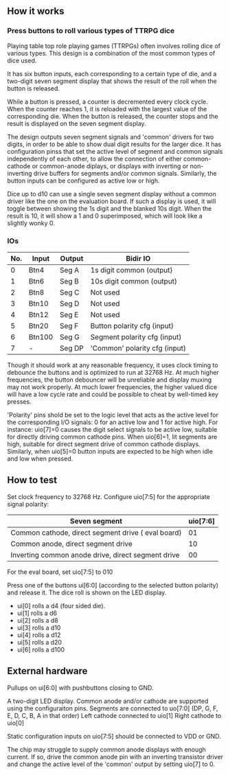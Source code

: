 <!---

This file is used to generate your project datasheet. Please fill in the information below and delete any unused
sections.

You can also include images in this folder and reference them in the markdown. Each image must be less than
512 kb in size, and the combined size of all images must be less than 1 MB.
-->

## How it works

### Press buttons to roll various types of TTRPG dice

Playing table top role playing games (TTRPGs) often involves rolling dice of various types.
This design is a combination of the most common types of dice used.

It has six button inputs, each corresponding to a certain type of die, and a two-digit seven segment display that shows the result of the roll when the button is released.

While a button is pressed, a counter is decremented every clock cycle. When the counter reaches 1, it is reloaded with the largest value of the corresponding die. When the button is released, the counter stops and the result is displayed on the seven segment display.

The design outputs seven segment signals and 'common' drivers for two digits, in order to be able to show dual digit results for the larger dice. It has configuration pinss that set the active level of segment and common signals independently of each other, to allow the connection of either common-cathode or common-anode diplays, or displays with inverting or non-inverting drive buffers for segments and/or common signals. Similarly, the button inputs can be configured as active low or high.

Dice up to d10 can use a single seven segment display without a common driver like the one on the evaluation board. If such a display is used, it will toggle between showing the 1s digit and the blanked 10s digit. When the result is 10, it will show a 1 and 0 superimposed, which will look like a slightly wonky 0.

### IOs

| No.    | Input  | Output | Bidir IO                      |
|--------|--------|--------|-------------------------------|
| 0      | Btn4   | Seg A  | 1s digit common (output)      |
| 1      | Btn6   | Seg B  | 10s digit common (output)     |
| 2      | Btn8   | Seg C  | Not used                      |
| 3      | Btn10  | Seg D  | Not used                      |
| 4      | Btn12  | Seg E  | Not used                      |
| 5      | Btn20  | Seg F  | Button polarity  cfg (input)  |
| 6      | Btn100 | Seg G  | Segment polarity cfg (input)  |
| 7      | -      | Seg DP | 'Common' polarity cfg (input) |

Though it should work at any reasonable frequency, it uses clock timing to debounce the buttons and is optimized to run at 32768 Hz. At much higher frequencies, the button debouncer will be unreliable and display muxing may not work properly. At much lower frequencies, the higher valued dice will have a low cycle rate and could be possible to cheat by well-timed key presses.

'Polarity' pins shold be set to the logic level that acts as the active level for the corresponding I/O signals: 0 for an active low and 1 for active high. For instance: uio[7]=0 causes the digit select signals to be active low, suitable for directly driving common cathode pins. When uio[6]=1, lit segments are high, suitable for direct segment drive of common cathode displays. Similarly, when  uio[5]=0 button inputs are expected to be high when idle and low when pressed.

## How to test

Set clock frequency to 32768 Hz.
Configure uio[7:5] for the appropriate signal polarity:

| Seven segment                                       | uio[7:6] |
| ----------------------------------------------------| -------- |
| Common cathode, direct segment drive ( eval board)  | 01       |
| Common anode, direct segment drive                  | 10       |
| Inverting common anode drive, direct segment drive  | 00       |

For the eval board, set uio[7:5] to 010

Press one of the buttons ui[6:0] (according to the selected button polarity) and release it.
The dice roll is shown on the LED display.

* ui[0] rolls a d4 (four sided die).
* ui[1] rolls a d6
* ui[2] rolls a d8
* ui[3] rolls a d10
* ui[4] rolls a d12
* ui[5] rolls a d20
* ui[6] rolls a d100

## External hardware

Pullups on ui[6:0] with pushbuttons closing to GND.

A two-digit LED display. Common anode and/or cathode are supported using the configuraiton pins.
Segments are connected to uo[7:0] (DP, G, F, E, D, C, B, A in that order)
Left cathode connected to uio[1]
Right cathode to uio[0]

Static configuration inputs on uio[7:5] should be connected to VDD or GND.

The chip may struggle to supply common anode displays with enough current.
If so, drive the common anode pin with an inverting transistor driver and
change the active level of the 'common' output by setting uio[7] to 0.
